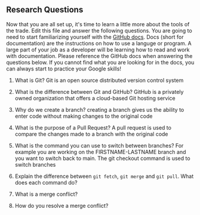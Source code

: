 ## Research Questions 

Now that you are all set up, it's time to learn a little more about the tools of the trade. Edit this file and answer the following questions. You are going to need to start familiarizing yourself with the [GitHub docs](https://docs.github.com/en). Docs (short for documentation) are the instructions on how to use a languge or program. A large part of your job as a developer will be learning how to read and work with documentation. Please reference the GitHub docs when answering the questions below. If you cannot find what you are looking for in the docs, you can always start to practice your Google skills!

1. What is Git? 
    Git is an open source distributed version control system
2. What is the difference between Git and GitHub?
    GitHub is a privately owned organization that offers a cloud-based Git hosting service
3. Why do we create a branch?
    creating a branch gives us the ability to enter code without making changes to the original code
4. What is the purpose of a Pull Request?
    A pull request is used to compare the changes made to a branch with the original code
5. What is the command you can use to switch between branches? For example you are working on the FIRSTNAME-LASTNAME branch and you want to switch back to main.
    The git checkout command is used to switch branches
6. Explain the difference between `git fetch`, `git merge` and `git pull`. What does each command do?
    
7. What is a merge conflict?
8. How do you resolve a merge conflict?
